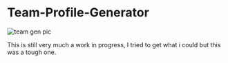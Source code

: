 # Team-Profile-Generator

![team gen pic](https://user-images.githubusercontent.com/105595889/182487450-a62d8785-219f-43aa-8c76-8ed143d710c4.png)

This is still very much a work in progress, I tried to get what i could but this was a tough one.
